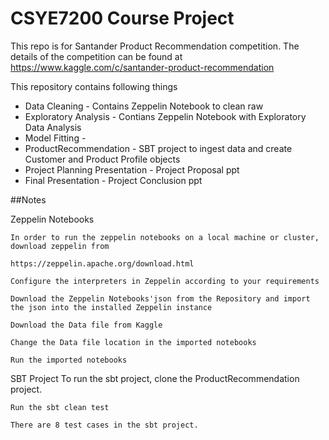 # CSYE7200 Course Project

This repo is for Santander Product Recommendation competition.
The details of the competition can be found at https://www.kaggle.com/c/santander-product-recommendation

This repository contains following things

* Data Cleaning - Contains Zeppelin Notebook to clean raw
* Exploratory Analysis - Contians Zeppelin Notebook with Exploratory Data Analysis
* Model Fitting - 
* ProductRecommendation - SBT project to ingest data and create Customer and Product Profile objects
* Project Planning Presentation - Project Proposal ppt
* Final Presentation - Project Conclusion ppt


##Notes 

Zeppelin Notebooks 
	
	In order to run the zeppelin notebooks on a local machine or cluster, download zeppelin from

	https://zeppelin.apache.org/download.html

	Configure the interpreters in Zeppelin according to your requirements

	Download the Zeppelin Notebooks'json from the Repository and import the json into the installed Zeppelin instance

	Download the Data file from Kaggle

	Change the Data file location in the imported notebooks

	Run the imported notebooks

SBT Project
	To run the sbt project, clone the ProductRecommendation project.

	Run the sbt clean test

	There are 8 test cases in the sbt project.
